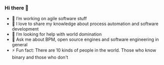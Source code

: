 ### Hi there 👋

 - 🔭 I’m working on agile software stuff
 - 🌱 I love to share my knowledge about process automation and software development
 - 🤔 I’m looking for help with world domination
 - 💬 Ask me about BPM, open source engines and software engineering in general
 - ⚡ Fun fact: There are 10 kinds of people in the world. Those who know binary and those who don't
